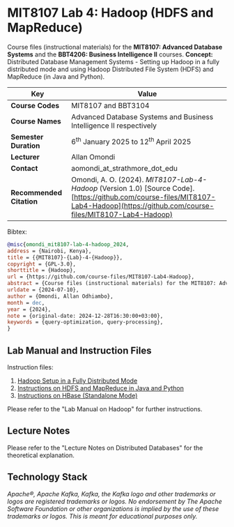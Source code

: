 # MIT8107 Lab 4: Hadoop (HDFS and MapReduce)

Course files (instructional materials) for the **MIT8107: Advanced Database Systems** and the **BBT4206: Business Intelligence II** courses.
**Concept:** Distributed Database Management Systems - Setting up Hadoop in a fully distributed mode and using Hadoop Distributed File System (HDFS) and MapReduce (in Java and Python).

| **Key**                                                               | Value                                                                                                                                                                              |
|---------------|---------------------------------------------------------|
| **Course Codes**                                                       | MIT8107 and BBT3104                                                                                                                                                                            |
| **Course Names**                                                       | Advanced Database Systems and Business Intelligence II respectively                                                                                                                                                           |
| **Semester Duration**                                                 | 6<sup>th</sup> January 2025 to 12<sup>th</sup> April 2025                                                                                                                       |
| **Lecturer**                                                          | Allan Omondi                                                                                                                                                                       |
| **Contact**                                                           | aomondi_at_strathmore_dot_edu                                                                                                                                                      |
| **Recommended Citation** | Omondi, A. O. (2024). _MIT8107-Lab-4-Hadoop_ (Version 1.0) [Source Code]. [https://github.com/course-files/MIT8107-Lab4-Hadoop](https://github.com/course-files/MIT8107-Lab4-Hadoop)  |

Bibtex:

```bibtex
@misc{omondi_mit8107-lab-4-hadoop_2024,
address = {Nairobi, Kenya},
title = {{MIT8107}-{Lab}-4-{Hadoop}},
copyright = {GPL-3.0},
shorttitle = {Hadoop},
url = {https://github.com/course-files/MIT8107-Lab4-Hadoop},
abstract = {Course files (instructional materials) for the MIT8107: Advanced Database Systems and the BBT4206: Business Intelligence II courses. Concept: Distributed Database Management Systems - Setting up Hadoop in a fully distributed mode and using Hadoop Distributed File System (HDFS) and MapReduce (in Java and Python).},
urldate = {2024-07-10},
author = {Omondi, Allan Odhiambo},
month = dec,
year = {2024},
note = {original-date: 2024-12-28T16:30:00+03:00},
keywords = {query-optimization, query-processing},
}
```

## Lab Manual and Instruction Files

Instruction files:

1. [Hadoop Setup in a Fully Distributed Mode](instructions/1-hadoop-hdfs-mapreduce/1-setup-hadoop.md)
2. [Instructions on HDFS and MapReduce in Java and Python](instructions/1-hadoop-hdfs-mapreduce/2-hdfs-mapreduce.md)
3. [Instructions on HBase (Standalone Mode)](instructions/2-hbase/hbase-standalone.md)

Please refer to the "Lab Manual on Hadoop" for further instructions.

## Lecture Notes

Please refer to the "Lecture Notes on Distributed Databases" for the theoretical explanation.

## Technology Stack

_Apache®, Apache Kafka, Kafka, the Kafka logo and other trademarks or logos are registered trademarks or logos. No endorsement by The Apache Software Foundation or other organizations is implied by the use of these trademarks or logos. This is meant for educational purposes only._
